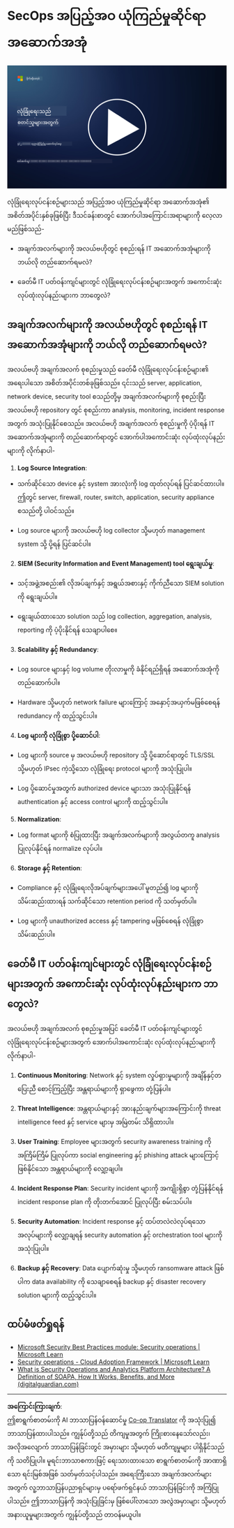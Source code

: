 <!--
CO_OP_TRANSLATOR_METADATA:
{
  "original_hash": "45bbdc114e70936816b0b3e7c40189cf",
  "translation_date": "2025-09-04T00:48:06+00:00",
  "source_file": "4.2 SecOps zero trust architecture.md",
  "language_code": "my"
}
-->
# SecOps အပြည့်အဝ ယုံကြည်မှုဆိုင်ရာ အဆောက်အအုံ

[![Watch the video](../../translated_images/4-2_placeholder.20e2345a0848364aaf73ddda28f676a3d9980843c51a0050774b268037db079d.my.png)](https://learn-video.azurefd.net/vod/player?id=8a2c36d9-8117-4576-ad5b-787667d13603)

လုံခြုံရေးလုပ်ငန်းစဉ်များသည် အပြည့်အဝ ယုံကြည်မှုဆိုင်ရာ အဆောက်အအုံ၏ အစိတ်အပိုင်းနှစ်ခုဖြစ်ပြီး ဒီသင်ခန်းစာတွင် အောက်ပါအကြောင်းအရာများကို လေ့လာမည်ဖြစ်သည်-

- အချက်အလက်များကို အလယ်ဗဟိုတွင် စုစည်းရန် IT အဆောက်အအုံများကို ဘယ်လို တည်ဆောက်ရမလဲ?

- ခေတ်မီ IT ပတ်ဝန်းကျင်များတွင် လုံခြုံရေးလုပ်ငန်းစဉ်များအတွက် အကောင်းဆုံး လုပ်ထုံးလုပ်နည်းများက ဘာတွေလဲ?

## အချက်အလက်များကို အလယ်ဗဟိုတွင် စုစည်းရန် IT အဆောက်အအုံများကို ဘယ်လို တည်ဆောက်ရမလဲ?

အလယ်ဗဟို အချက်အလက် စုစည်းမှုသည် ခေတ်မီ လုံခြုံရေးလုပ်ငန်းစဉ်များ၏ အရေးပါသော အစိတ်အပိုင်းတစ်ခုဖြစ်သည်။ ၎င်းသည် server, application, network device, security tool စသည်တို့မှ အချက်အလက်များကို စုစည်းပြီး အလယ်ဗဟို repository တွင် စုစည်းကာ analysis, monitoring, incident response အတွက် အသုံးပြုနိုင်စေသည်။ အလယ်ဗဟို အချက်အလက် စုစည်းမှုကို ပံ့ပိုးရန် IT အဆောက်အအုံများကို တည်ဆောက်ရာတွင် အောက်ပါအကောင်းဆုံး လုပ်ထုံးလုပ်နည်းများကို လိုက်နာပါ-

1. **Log Source Integration**:

- သက်ဆိုင်သော device နှင့် system အားလုံးကို log ထုတ်လုပ်ရန် ပြင်ဆင်ထားပါ။ ဤတွင် server, firewall, router, switch, application, security appliance စသည်တို့ ပါဝင်သည်။

- Log source များကို အလယ်ဗဟို log collector သို့မဟုတ် management system သို့ ပို့ရန် ပြင်ဆင်ပါ။

2. **SIEM (Security Information and Event Management) tool ရွေးချယ်မှု**:

- သင့်အဖွဲ့အစည်း၏ လိုအပ်ချက်နှင့် အရွယ်အစားနှင့် ကိုက်ညီသော SIEM solution ကို ရွေးချယ်ပါ။

- ရွေးချယ်ထားသော solution သည် log collection, aggregation, analysis, reporting ကို ပံ့ပိုးနိုင်ရန် သေချာပါစေ။

3. **Scalability နှင့် Redundancy**:

- Log source များနှင့် log volume တိုးလာမှုကို ခံနိုင်ရည်ရှိရန် အဆောက်အအုံကို တည်ဆောက်ပါ။

- Hardware သို့မဟုတ် network failure များကြောင့် အနှောင့်အယှက်မဖြစ်စေရန် redundancy ကို ထည့်သွင်းပါ။

4. **Log များကို လုံခြုံစွာ ပို့ဆောင်ပါ**:

- Log များကို source မှ အလယ်ဗဟို repository သို့ ပို့ဆောင်ရာတွင် TLS/SSL သို့မဟုတ် IPsec ကဲ့သို့သော လုံခြုံရေး protocol များကို အသုံးပြုပါ။

- Log ပို့ဆောင်မှုအတွက် authorized device များသာ အသုံးပြုနိုင်ရန် authentication နှင့် access control များကို ထည့်သွင်းပါ။

5. **Normalization**:

- Log format များကို စံပြုထားပြီး အချက်အလက်များကို အလွယ်တကူ analysis ပြုလုပ်နိုင်ရန် normalize လုပ်ပါ။

6. **Storage နှင့် Retention**:

- Compliance နှင့် လုံခြုံရေးလိုအပ်ချက်များအပေါ် မူတည်၍ log များကို သိမ်းဆည်းထားရန် သက်ဆိုင်သော retention period ကို သတ်မှတ်ပါ။

- Log များကို unauthorized access နှင့် tampering မဖြစ်စေရန် လုံခြုံစွာ သိမ်းဆည်းပါ။

## ခေတ်မီ IT ပတ်ဝန်းကျင်များတွင် လုံခြုံရေးလုပ်ငန်းစဉ်များအတွက် အကောင်းဆုံး လုပ်ထုံးလုပ်နည်းများက ဘာတွေလဲ?

အလယ်ဗဟို အချက်အလက် စုစည်းမှုအပြင် ခေတ်မီ IT ပတ်ဝန်းကျင်များတွင် လုံခြုံရေးလုပ်ငန်းစဉ်များအတွက် အောက်ပါအကောင်းဆုံး လုပ်ထုံးလုပ်နည်းများကို လိုက်နာပါ-

1. **Continuous Monitoring**: Network နှင့် system လှုပ်ရှားမှုများကို အချိန်နှင့်တပြေးညီ စောင့်ကြည့်ပြီး အန္တရာယ်များကို ရှာဖွေကာ တုံ့ပြန်ပါ။

2. **Threat Intelligence**: အန္တရာယ်များနှင့် အားနည်းချက်များအကြောင်းကို threat intelligence feed နှင့် service များမှ အမြဲတမ်း သိရှိထားပါ။

3. **User Training**: Employee များအတွက် security awareness training ကို အကြိမ်ကြိမ် ပြုလုပ်ကာ social engineering နှင့် phishing attack များကြောင့် ဖြစ်နိုင်သော အန္တရာယ်များကို လျှော့ချပါ။

4. **Incident Response Plan**: Security incident များကို အကျိုးရှိစွာ တုံ့ပြန်နိုင်ရန် incident response plan ကို တိုးတက်အောင် ပြုလုပ်ပြီး စမ်းသပ်ပါ။

5. **Security Automation**: Incident response နှင့် ထပ်တလဲလဲလုပ်ရသော အလုပ်များကို လျှော့ချရန် security automation နှင့် orchestration tool များကို အသုံးပြုပါ။

6. **Backup နှင့် Recovery**: Data ပျောက်ဆုံးမှု သို့မဟုတ် ransomware attack ဖြစ်ပါက data availability ကို သေချာစေရန် backup နှင့် disaster recovery solution များကို ထည့်သွင်းပါ။

## ထပ်မံဖတ်ရှုရန်

- [Microsoft Security Best Practices module: Security operations | Microsoft Learn](https://learn.microsoft.com/security/operations/security-operations-videos-and-decks?WT.mc_id=academic-96948-sayoung)
- [Security operations - Cloud Adoption Framework | Microsoft Learn](https://learn.microsoft.com/azure/cloud-adoption-framework/secure/security-operations?WT.mc_id=academic-96948-sayoung)
- [What is Security Operations and Analytics Platform Architecture? A Definition of SOAPA, How It Works, Benefits, and More (digitalguardian.com)](https://www.digitalguardian.com/blog/what-security-operations-and-analytics-platform-architecture-definition-soapa-how-it-works#:~:text=All%20in%20all%2C%20security%20operations%20and%20analytics%20platform,become%20more%20efficient%20and%20operative%20with%20your%20security.)

---

**အကြောင်းကြားချက်**:  
ဤစာရွက်စာတမ်းကို AI ဘာသာပြန်ဝန်ဆောင်မှု [Co-op Translator](https://github.com/Azure/co-op-translator) ကို အသုံးပြု၍ ဘာသာပြန်ထားပါသည်။ ကျွန်ုပ်တို့သည် တိကျမှုအတွက် ကြိုးစားနေသော်လည်း၊ အလိုအလျောက် ဘာသာပြန်ခြင်းတွင် အမှားများ သို့မဟုတ် မတိကျမှုများ ပါရှိနိုင်သည်ကို သတိပြုပါ။ မူရင်းဘာသာစကားဖြင့် ရေးသားထားသော စာရွက်စာတမ်းကို အာဏာရှိသော ရင်းမြစ်အဖြစ် သတ်မှတ်သင့်ပါသည်။ အရေးကြီးသော အချက်အလက်များအတွက် လူ့ဘာသာပြန်ပညာရှင်များမှ ပရော်ဖက်ရှင်နယ် ဘာသာပြန်ခြင်းကို အကြံပြုပါသည်။ ဤဘာသာပြန်ကို အသုံးပြုခြင်းမှ ဖြစ်ပေါ်လာသော အလွဲအမှားများ သို့မဟုတ် အနားယူမှုများအတွက် ကျွန်ုပ်တို့သည် တာဝန်မယူပါ။